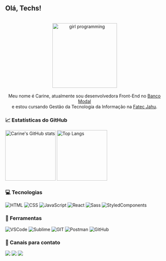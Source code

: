 ## Olá, Techs!

<br>

<div align="center">
  <img width="205px" alt="girl programming" src="https://github.com/carineortolani/Carine/blob/main/assets/codegirl.svg" />
</div>

<br>

<div align="center">
  Meu nome é Carine, atualmente sou desenvolvedora Front-End no <a target="_blank" href="https://modal.services"/>Banco Modal</a> <br> e estou cursando     Gestão da Tecnologia da Informação na <a target="_blank" href="http://fatecjahu.edu.br/">Fatec Jahu</a>.
</div>

### 📈 Estatísticas do GitHub

<div>
  <img height="160em" alt="Carine's GitHub stats" src="https://github-readme-stats.vercel.app/api?username=carineortolani&show_icons=true&theme=dark&bg_color=161b22&title_color=ff7000&icon_color=ff9c57&text_color=fff" />
  <img height="160em" alt="Top Langs" src="https://github-readme-stats.vercel.app/api/top-langs?username=carineortolani&show_icons=true&theme=dark&bg_color=161b22&title_color=ff7000&text_color=fff&icon_color=ff9c57&layout=compact" />
</div>
  
### 💻 Tecnologias

![HTML](https://img.shields.io/badge/-HTML-E34F26?style=for-the-badge&logo=HTML5&logoColor=ffffff)
![CSS](https://img.shields.io/badge/-CSS-1572B6?style=for-the-badge&logo=CSS3&logoColor=ffffff)
![JavaScript](https://img.shields.io/badge/-JavaScript-F7DF1E?style=for-the-badge&logo=JavaScript&logoColor=333333)
![React](https://img.shields.io/badge/-React-61DAFB?style=for-the-badge&logo=React&logoColor=333333)
![Sass](https://img.shields.io/badge/-Sass-CC6699?style=for-the-badge&logo=sass&logoColor=ffffff)
![StyledComponents](https://img.shields.io/badge/-StyledComponents-212121?style=for-the-badge&logo=StyledComponents&logoColor=db7093)

### 🧰 Ferramentas

![VSCode](https://img.shields.io/badge/-VSCode-007ACC?style=for-the-badge&logo=visualstudiocode&logoColor=ffffff)
![Sublime](https://img.shields.io/badge/-Sublime-FF9800?style=for-the-badge&logo=sublimetext&logoColor=ffffff)
![GIT](https://img.shields.io/badge/-Git-F05032?style=for-the-badge&logo=git&logoColor=ffffff)
![Postman](https://img.shields.io/badge/-Postman-FF6C37?style=for-the-badge&logo=postman&logoColor=ffffff)
![GitHub](https://img.shields.io/badge/-GitHub-181717?style=for-the-badge&logo=github&logoColor=ffffff)

### 💌 Canais para contato

<div>
  <a target="_blank" href="https://mail.google.com/mail/u/?authuser=carineorto@gmail.com" alt="Gmail">
  <img src="https://img.shields.io/badge/-Gmail-1C1C1C?style=for-the-badge&logo=Gmail&logoColor=ff7000" /></a>

  <a target="_blank" href="https://www.linkedin.com/in/carine-ortolani-9615ab148/" alt="Linkedin">
  <img src="https://img.shields.io/badge/-Linkedin-1C1C1C?style=for-the-badge&logo=Linkedin&logoColor=ff7000&link=https://www.linkedin.com/in/carine-ortolani-9615ab148/" /></a>

  <a target="_blank" href="https://www.instagram.com/carineortolani/" alt="Instagram">
  <img src="https://img.shields.io/badge/-Instagram-1C1C1C?style=for-the-badge&logo=Instagram&logoColor=ff7000&link=https://www.instagram.com/carineortolani/" /></a>
</div>
